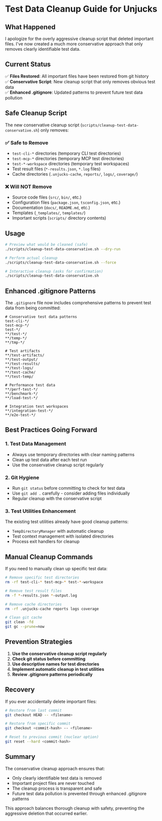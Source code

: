# Test Data Cleanup Guide for Unjucks

## What Happened

I apologize for the overly aggressive cleanup script that deleted important files. I've now created a much more conservative approach that only removes clearly identifiable test data.

## Current Status

✅ **Files Restored**: All important files have been restored from git history  
✅ **Conservative Script**: New cleanup script that only removes obvious test data  
✅ **Enhanced .gitignore**: Updated patterns to prevent future test data pollution  

## Safe Cleanup Script

The new conservative cleanup script (`scripts/cleanup-test-data-conservative.sh`) only removes:

### ✅ Safe to Remove
- `test-cli-*` directories (temporary CLI test directories)
- `test-mcp-*` directories (temporary MCP test directories)  
- `test-*-workspace` directories (temporary test workspaces)
- Test result files (`*-results.json`, `*.log` files)
- Cache directories (`.unjucks-cache`, `reports/`, `logs/`, `coverage/`)

### ❌ Will NOT Remove
- Source code files (`src/`, `bin/`, etc.)
- Configuration files (`package.json`, `tsconfig.json`, etc.)
- Documentation (`docs/`, `README.md`, etc.)
- Templates (`_templates/`, `templates/`)
- Important scripts (`scripts/` directory contents)

## Usage

```bash
# Preview what would be cleaned (safe)
./scripts/cleanup-test-data-conservative.sh --dry-run

# Perform actual cleanup
./scripts/cleanup-test-data-conservative.sh --force

# Interactive cleanup (asks for confirmation)
./scripts/cleanup-test-data-conservative.sh
```

## Enhanced .gitignore Patterns

The `.gitignore` file now includes comprehensive patterns to prevent test data from being committed:

```gitignore
# Conservative test data patterns
test-cli-*/
test-mcp-*/
test-*/
**/test-*/
**/temp-*/
**/tmp-*/

# Test artifacts
**/test-artifacts/
**/test-output/
**/test-results/
**/test-logs/
**/test-cache/
**/test-temp/

# Performance test data
**/perf-test-*/
**/benchmark-*/
**/load-test-*/

# Integration test workspaces
**/integration-test-*/
**/e2e-test-*/
```

## Best Practices Going Forward

### 1. Test Data Management
- Always use temporary directories with clear naming patterns
- Clean up test data after each test run
- Use the conservative cleanup script regularly

### 2. Git Hygiene
- Run `git status` before committing to check for test data
- Use `git add .` carefully - consider adding files individually
- Regular cleanup with the conservative script

### 3. Test Utilities Enhancement
The existing test utilities already have good cleanup patterns:
- `TempDirectoryManager` with automatic cleanup
- Test context management with isolated directories
- Process exit handlers for cleanup

## Manual Cleanup Commands

If you need to manually clean up specific test data:

```bash
# Remove specific test directories
rm -rf test-cli-* test-mcp-* test-*-workspace

# Remove test result files
rm -f *-results.json *-output.log

# Remove cache directories
rm -rf .unjucks-cache reports logs coverage

# Clean git cache
git clean -fd
git gc --prune=now
```

## Prevention Strategies

1. **Use the conservative cleanup script regularly**
2. **Check git status before committing**
3. **Use descriptive names for test directories**
4. **Implement automatic cleanup in test utilities**
5. **Review .gitignore patterns periodically**

## Recovery

If you ever accidentally delete important files:

```bash
# Restore from last commit
git checkout HEAD -- <filename>

# Restore from specific commit
git checkout <commit-hash> -- <filename>

# Reset to previous commit (nuclear option)
git reset --hard <commit-hash>
```

## Summary

The conservative cleanup approach ensures that:
- Only clearly identifiable test data is removed
- Important project files are never touched
- The cleanup process is transparent and safe
- Future test data pollution is prevented through enhanced .gitignore patterns

This approach balances thorough cleanup with safety, preventing the aggressive deletion that occurred earlier.



